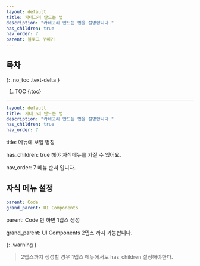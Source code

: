 ```yaml
---
layout: default
title: 카테고리 만드는 법
description: "카테고리 만드는 법을 설명합니다."
has_children: true
nav_order: 7
parent: 블로그 꾸미기
---
```


## 목차
{: .no_toc .text-delta }

1. TOC
{:toc}

---

```yaml
layout: default
title: 카테고리 만드는 법
description: "카테고리 만드는 법을 설명합니다."
has_children: true
nav_order: 7
```

title: 메뉴에 보일 명칭

has_children: true  해야 자식메뉴를 가질 수 있어요.

nav_order: 7  메뉴 순서 입니다.

## 자식 메뉴 설정

```yaml
parent: Code
grand_parent: UI Components
```

parent: Code 만 하면 1뎁스 생성

grand_parent: UI Components  2뎁스 까지 가능합니다.

{: .warning }
> 2뎁스까지 생성할 경우 1뎁스 메뉴에서도 has_children 설정해야한다.